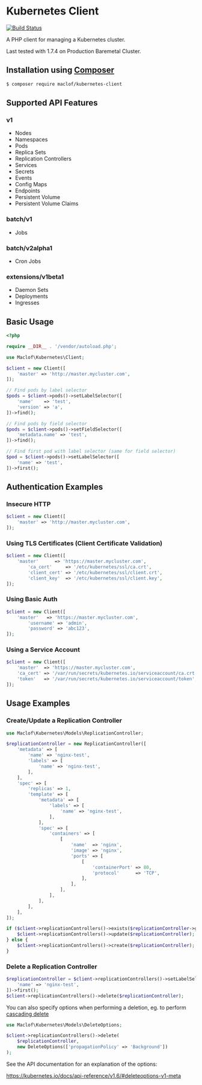 # Kubernetes Client
[![Build Status](https://api.travis-ci.org/maclof/kubernetes-client.svg?branch=master)](https://travis-ci.org/maclof/kubernetes-client)

A PHP client for managing a Kubernetes cluster.

Last tested with 1.7.4 on Production Baremetal Cluster.


## Installation using [Composer](http://getcomposer.org/)

```bash
$ composer require maclof/kubernetes-client
```

## Supported API Features
### v1
* Nodes
* Namespaces
* Pods
* Replica Sets
* Replication Controllers
* Services
* Secrets
* Events
* Config Maps
* Endpoints
* Persistent Volume
* Persistent Volume Claims

### batch/v1
* Jobs

### batch/v2alpha1
* Cron Jobs

### extensions/v1beta1
* Daemon Sets
* Deployments
* Ingresses


## Basic Usage

```php
<?php

require __DIR__ . '/vendor/autoload.php';

use Maclof\Kubernetes\Client;

$client = new Client([
	'master' => 'http://master.mycluster.com',
]);

// Find pods by label selector
$pods = $client->pods()->setLabelSelector([
	'name'    => 'test',
	'version' => 'a',
])->find();

// Find pods by field selector
$pods = $client->pods()->setFieldSelector([
	'metadata.name' => 'test',
])->find();

// Find first pod with label selector (same for field selector)
$pod = $client->pods()->setLabelSelector([
	'name' => 'test',
])->first();
```

## Authentication Examples

### Insecure HTTP
```php
$client = new Client([
	'master' => 'http://master.mycluster.com',
]);
```

### Using TLS Certificates (Client Certificate Validation)
```php
$client = new Client([
	'master'      => 'https://master.mycluster.com',
    	'ca_cert'     => '/etc/kubernetes/ssl/ca.crt',
    	'client_cert' => '/etc/kubernetes/ssl/client.crt',
    	'client_key'  => '/etc/kubernetes/ssl/client.key',
]);
```

### Using Basic Auth
```php
$client = new Client([
	'master'   => 'https://master.mycluster.com',
    	'username' => 'admin',
    	'password' => 'abc123',
]);
```

### Using a Service Account
```php
$client = new Client([
	'master'  => 'https://master.mycluster.com',
	'ca_cert' => '/var/run/secrets/kubernetes.io/serviceaccount/ca.crt',
	'token'   => '/var/run/secrets/kubernetes.io/serviceaccount/token',
]);
```

## Usage Examples

### Create/Update a Replication Controller
```php
use Maclof\Kubernetes\Models\ReplicationController;

$replicationController = new ReplicationController([
	'metadata' => [
		'name' => 'nginx-test',
		'labels' => [
			'name' => 'nginx-test',
		],
	],
	'spec' => [
		'replicas' => 1,
		'template' => [
			'metadata' => [
				'labels' => [
					'name' => 'nginx-test',
				],
			],
			'spec' => [
				'containers' => [
					[
						'name'  => 'nginx',
						'image' => 'nginx',
						'ports' => [
							[
								'containerPort' => 80,
								'protocol'      => 'TCP',
							],
						],
					],
				],
			],
		],
	],
]);

if ($client->replicationControllers()->exists($replicationController->getMetadata('name'))) {
	$client->replicationControllers()->update($replicationController);
} else {
	$client->replicationControllers()->create($replicationController);
}
```

### Delete a Replication Controller
```php
$replicationController = $client->replicationControllers()->setLabelSelector([
	'name' => 'nginx-test',
])->first();
$client->replicationControllers()->delete($replicationController);
```

You can also specify options when performing a deletion, eg. to perform [cascading delete]( https://kubernetes.io/docs/concepts/workloads/controllers/garbage-collection/#setting-the-cascading-deletion-policy)

```php
use Maclof\Kubernetes\Models\DeleteOptions;

$client->replicationControllers()->delete(
	$replicationController,
   	new DeleteOptions(['propagationPolicy' => 'Background'])
);
```

See the API documentation for an explanation of the options:

https://kubernetes.io/docs/api-reference/v1.6/#deleteoptions-v1-meta
